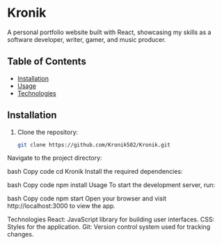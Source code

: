 # Kronik

A personal portfolio website built with React, showcasing my skills as a software developer, writer, gamer, and music producer.

## Table of Contents

- [Installation](#installation)
- [Usage](#usage)
- [Technologies](#technologies)

## Installation

1. Clone the repository:

   ```bash
   git clone https://github.com/Kronik502/Kronik.git
Navigate to the project directory:

bash
Copy code
cd Kronik
Install the required dependencies:

bash
Copy code
npm install
Usage
To start the development server, run:

bash
Copy code
npm start
Open your browser and visit http://localhost:3000 to view the app.

Technologies
React: JavaScript library for building user interfaces.
CSS: Styles for the application.
Git: Version control system used for tracking changes.